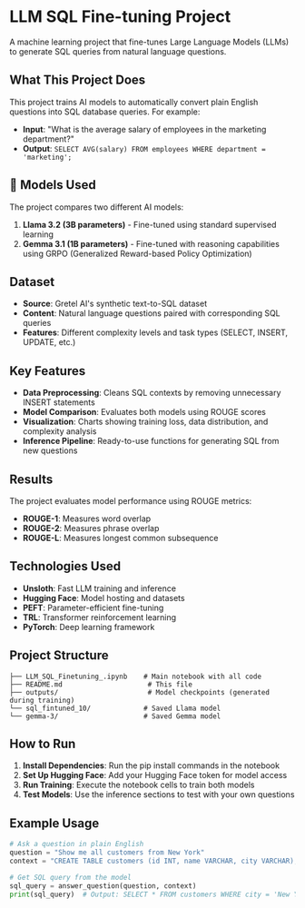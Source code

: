 # LLM SQL Fine-tuning Project

A machine learning project that fine-tunes Large Language Models (LLMs) to generate SQL queries from natural language questions.

## What This Project Does

This project trains AI models to automatically convert plain English questions into SQL database queries. For example:
- **Input**: "What is the average salary of employees in the marketing department?"
- **Output**: `SELECT AVG(salary) FROM employees WHERE department = 'marketing';`

## 🔧 Models Used

The project compares two different AI models:

1. **Llama 3.2 (3B parameters)** - Fine-tuned using standard supervised learning
2. **Gemma 3.1 (1B parameters)** - Fine-tuned with reasoning capabilities using GRPO (Generalized Reward-based Policy Optimization)

## Dataset

- **Source**: Gretel AI's synthetic text-to-SQL dataset
- **Content**: Natural language questions paired with corresponding SQL queries
- **Features**: Different complexity levels and task types (SELECT, INSERT, UPDATE, etc.)

##  Key Features

- **Data Preprocessing**: Cleans SQL contexts by removing unnecessary INSERT statements
- **Model Comparison**: Evaluates both models using ROUGE scores
- **Visualization**: Charts showing training loss, data distribution, and complexity analysis
- **Inference Pipeline**: Ready-to-use functions for generating SQL from new questions

## Results

The project evaluates model performance using ROUGE metrics:
- **ROUGE-1**: Measures word overlap
- **ROUGE-2**: Measures phrase overlap  
- **ROUGE-L**: Measures longest common subsequence

## Technologies Used

- **Unsloth**: Fast LLM training and inference
- **Hugging Face**: Model hosting and datasets
- **PEFT**: Parameter-efficient fine-tuning
- **TRL**: Transformer reinforcement learning
- **PyTorch**: Deep learning framework

## Project Structure

```
├── LLM_SQL_Finetuning_.ipynb    # Main notebook with all code
├── README.md                     # This file
├── outputs/                      # Model checkpoints (generated during training)
└── sql_fintuned_10/             # Saved Llama model
└── gemma-3/                     # Saved Gemma model
```

## How to Run

1. **Install Dependencies**: Run the pip install commands in the notebook
2. **Set Up Hugging Face**: Add your Hugging Face token for model access
3. **Run Training**: Execute the notebook cells to train both models
4. **Test Models**: Use the inference sections to test with your own questions

## Example Usage

```python
# Ask a question in plain English
question = "Show me all customers from New York"
context = "CREATE TABLE customers (id INT, name VARCHAR, city VARCHAR);"

# Get SQL query from the model
sql_query = answer_question(question, context)
print(sql_query)  # Output: SELECT * FROM customers WHERE city = 'New York';
```
